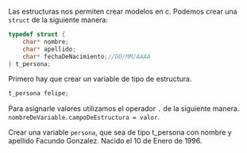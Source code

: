 Las estructuras nos permiten crear modelos en c.
Podemos crear una `struct` de la siguiente manera:

```c
typedef struct {
    char* nombre;
    char* apellido;
    char* fechaDeNacimiento;//DD/MM/AAAA
} t_persona;
```

Primero hay que crear un variable de tipo de estructura.

```c
t_persona felipe;
```
Para asignarle valores utilizamos el operador `.` de la siguiente manera.
`nombreDeVariable.campoDeEstructura = valor`.

Crear una variable `persona`, que sea de tipo t_persona con nombre y apellido Facundo Gonzalez.
Nacido el 10 de Enero de 1996.

